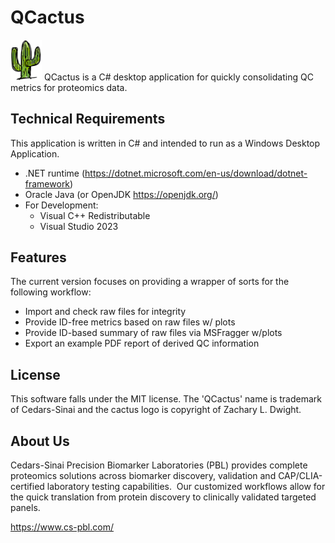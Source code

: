 <h1>QCactus</h1> <img src="ThermoDust/images/cactus86.png" width="50" >
QCactus is a C# desktop application for quickly consolidating QC metrics for proteomics data.

## Technical Requirements
This application is written in C# and intended to run as a Windows Desktop Application.
- .NET runtime (https://dotnet.microsoft.com/en-us/download/dotnet-framework)
- Oracle Java (or OpenJDK https://openjdk.org/)
- For Development:
  - Visual C++ Redistributable
  - Visual Studio 2023
 
## Features
The current version focuses on providing a wrapper of sorts for the following workflow:
- Import and check raw files for integrity
- Provide ID-free metrics based on raw files w/ plots
- Provide ID-based summary of raw files via MSFragger w/plots
- Export an example PDF report of derived QC information

## License
This software falls under the MIT license.  The 'QCactus' name is trademark of Cedars-Sinai and the cactus logo is copyright of Zachary L. Dwight.

## About Us
Cedars-Sinai Precision Biomarker Laboratories (PBL) provides complete proteomics solutions across biomarker discovery, validation and CAP/CLIA-certified laboratory testing capabilities.  Our customized workflows allow for the quick translation from protein discovery to clinically validated targeted panels.

https://www.cs-pbl.com/


